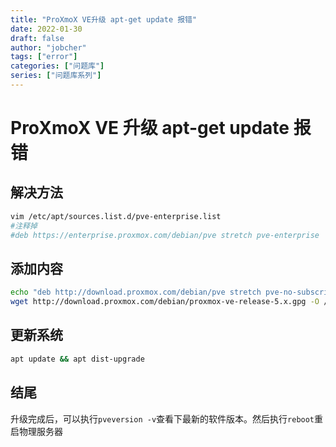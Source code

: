 ```yaml
---
title: "ProXmoX VE升级 apt-get update 报错"
date: 2022-01-30
draft: false
author: "jobcher"
tags: ["error"]
categories: ["问题库"]
series: ["问题库系列"]
---
```


# ProXmoX VE 升级 apt-get update 报错

## 解决方法

```sh
vim /etc/apt/sources.list.d/pve-enterprise.list
#注释掉
#deb https://enterprise.proxmox.com/debian/pve stretch pve-enterprise
```

## 添加内容

```sh
echo "deb http://download.proxmox.com/debian/pve stretch pve-no-subscription" > /etc/apt/sources.list.d/pve-install-repo.list
wget http://download.proxmox.com/debian/proxmox-ve-release-5.x.gpg -O /etc/apt/trusted.gpg.d/proxmox-ve-release-5.x.gpg
```

## 更新系统

```sh
apt update && apt dist-upgrade
```

## 结尾

升级完成后，可以执行`pveversion -v`查看下最新的软件版本。然后执行`reboot`重启物理服务器

